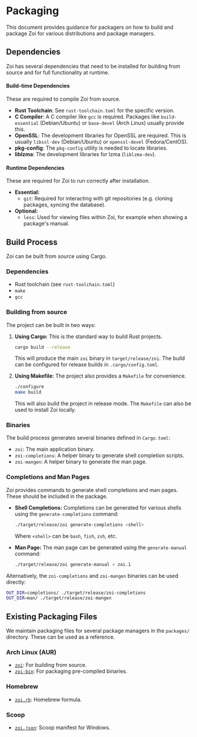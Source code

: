 # Packaging

This document provides guidance for packagers on how to build and package Zoi for various distributions and package managers.

## Dependencies

Zoi has several dependencies that need to be installed for building from source and for full functionality at runtime.

#### Build-time Dependencies

These are required to compile Zoi from source.

- **Rust Toolchain**: See `rust-toolchain.toml` for the specific version.
- **C Compiler**: A C compiler like `gcc` is required. Packages like `build-essential` (Debian/Ubuntu) or `base-devel` (Arch Linux) usually provide this.
- **OpenSSL**: The development libraries for OpenSSL are required. This is usually `libssl-dev` (Debian/Ubuntu) or `openssl-devel` (Fedora/CentOS).
- **pkg-config**: The `pkg-config` utility is needed to locate libraries.
- **liblzma**: The development libraries for lzma (`liblzma-dev`).

#### Runtime Dependencies

These are required for Zoi to run correctly after installation.

- **Essential:**
  - `git`: Required for interacting with git repositories (e.g. cloning packages, syncing the database).
- **Optional:**
  - `less`: Used for viewing files within Zoi, for example when showing a package's manual.

## Build Process

Zoi can be built from source using Cargo.

### Dependencies

- Rust toolchain (see `rust-toolchain.toml`)
- `make`
- `gcc`

### Building from source

The project can be built in two ways:

1.  **Using Cargo:**
    This is the standard way to build Rust projects.

    ```sh
    cargo build --release
    ```

    This will produce the main `zoi` binary in `target/release/zoi`.
    The build can be configured for release builds in `.cargo/config.toml`.

2.  **Using Makefile:**
    The project also provides a `Makefile` for convenience.
    ```sh
    ./configure
    make build
    ```
    This will also build the project in release mode. The `Makefile` can also be used to install Zoi locally.

### Binaries

The build process generates several binaries defined in `Cargo.toml`:

- `zoi`: The main application binary.
- `zoi-completions`: A helper binary to generate shell completion scripts.
- `zoi-mangen`: A helper binary to generate the man page.

### Completions and Man Pages

Zoi provides commands to generate shell completions and man pages. These should be included in the package.

- **Shell Completions:**
  Completions can be generated for various shells using the `generate-completions` command:

  ```sh
  ./target/release/zoi generate-completions <shell>
  ```

  Where `<shell>` can be `bash`, `fish`, `zsh`, etc.

- **Man Page:**
  The man page can be generated using the `generate-manual` command:
  ```sh
  ./target/release/zoi generate-manual > zoi.1
  ```

Alternatively, the `zoi-completions` and `zoi-mangen` binaries can be used directly:

```sh
OUT_DIR=completions/ ./target/release/zoi-completions
OUT_DIR=man/ ./target/release/zoi-mangen
```

## Existing Packaging Files

We maintain packaging files for several package managers in the `packages/` directory. These can be used as a reference.

### Arch Linux (AUR)

- [`zoi`](./packages/aur/zoi/PKGBUILD): For building from source.
- [`zoi-bin`](./packages/aur/zoi-bin/PKGBUILD): For packaging pre-compiled binaries.

### Homebrew

- [`zoi.rb`](./packages/brew/zoi.rb): Homebrew formula.

### Scoop

- [`zoi.json`](./packages/scoop/zoi.json): Scoop manifest for Windows.
